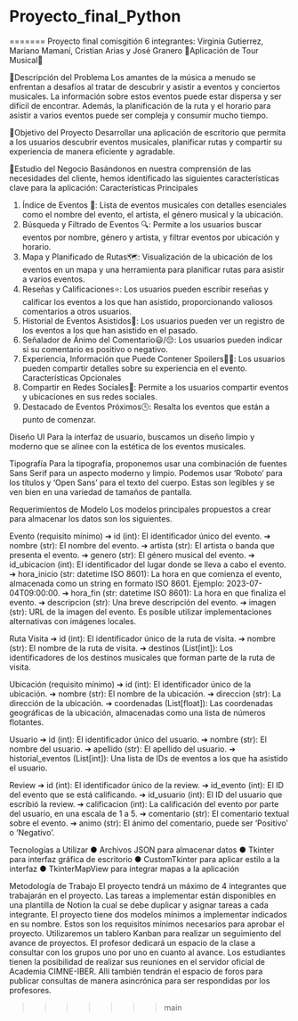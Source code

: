 # Proyecto_final_Python

=======
Proyecto final comisgitión 6 integrantes: Virginia Gutierrez, Mariano Mamaní, Cristian Arias y José Granero
🎵Aplicación de Tour Musical🎵

🚀Descripción del Problema
Los amantes de la música a menudo se enfrentan a desafíos al tratar de descubrir y
asistir a eventos y conciertos musicales. La información sobre estos eventos puede
estar dispersa y ser difícil de encontrar. Además, la planificación de la ruta y el
horario para asistir a varios eventos puede ser compleja y consumir mucho tiempo.

🎯Objetivo del Proyecto
Desarrollar una aplicación de escritorio que permita a los usuarios descubrir eventos
musicales, planificar rutas y compartir su experiencia de manera eficiente y
agradable.

💼Estudio del Negocio
Basándonos en nuestra comprensión de las necesidades del cliente, hemos
identificado las siguientes características clave para la aplicación:
Características Principales
1. Índice de Eventos 📑: Lista de eventos musicales con detalles esenciales
como el nombre del evento, el artista, el género musical y la ubicación.
2. Búsqueda y Filtrado de Eventos 🔍: Permite a los usuarios buscar eventos
por nombre, género y artista, y filtrar eventos por ubicación y horario.
3. Mapa y Planificado de Rutas🗺️: Visualización de la ubicación de los eventos
en un mapa y una herramienta para planificar rutas para asistir a varios
eventos.
4. Reseñas y Calificaciones⭐: Los usuarios pueden escribir reseñas y calificar
los eventos a los que han asistido, proporcionando valiosos comentarios a
otros usuarios.
5. Historial de Eventos Asistidos📖: Los usuarios pueden ver un registro de los
eventos a los que han asistido en el pasado.
6. Señalador de Ánimo del Comentario😃/😔: Los usuarios pueden indicar si su
comentario es positivo o negativo.
7. Experiencia, Información que Puede Contener Spoilers🕵️‍♂️: Los usuarios
pueden compartir detalles sobre su experiencia en el evento.
Características Opcionales
1. Compartir en Redes Sociales🚀: Permite a los usuarios compartir eventos y
ubicaciones en sus redes sociales.
2. Destacado de Eventos Próximos🕒: Resalta los eventos que están a punto de
comenzar.

Diseño UI
Para la interfaz de usuario, buscamos un diseño limpio y moderno que se alinee con
la estética de los eventos musicales.

Tipografía
Para la tipografía, proponemos usar una combinación de fuentes Sans Serif para un
aspecto moderno y limpio. Podemos usar ‘Roboto’ para los títulos y ‘Open Sans’
para el texto del cuerpo. Estas son legibles y se ven bien en una variedad de
tamaños de pantalla.

Requerimientos de Modelo
Los modelos principales propuestos a crear para almacenar los datos son los
siguientes.

Evento (requisito mínimo)
➔ id (int): El identificador único del evento.
➔ nombre (str): El nombre del evento.
➔ artista (str): El artista o banda que presenta el evento.
➔ genero (str): El género musical del evento.
➔ id_ubicacion (int): El identificador del lugar donde se lleva a cabo el evento.
➔ hora_inicio (str: datetime ISO 8601): La hora en que comienza el evento,
almacenada como un string en formato ISO 8601. Ejemplo:
2023-07-04T09:00:00.
➔ hora_fin (str: datetime ISO 8601): La hora en que finaliza el evento.
➔ descripcion (str): Una breve descripción del evento.
➔ imagen (str): URL de la imagen del evento. Es posible utilizar
implementaciones alternativas con imágenes locales.

Ruta Visita
➔ id (int): El identificador único de la ruta de visita.
➔ nombre (str): El nombre de la ruta de visita.
➔ destinos (List[int]): Los identificadores de los destinos musicales que forman
parte de la ruta de visita.

Ubicación (requisito mínimo)
➔ id (int): El identificador único de la ubicación.
➔ nombre (str): El nombre de la ubicación.
➔ direccion (str): La dirección de la ubicación.
➔ coordenadas (List[float]): Las coordenadas geográficas de la ubicación,
almacenadas como una lista de números flotantes.

Usuario
➔ id (int): El identificador único del usuario.
➔ nombre (str): El nombre del usuario.
➔ apellido (str): El apellido del usuario.
➔ historial_eventos (List[int]): Una lista de IDs de eventos a los que ha asistido
el usuario.

Review
➔ id (int): El identificador único de la review.
➔ id_evento (int): El ID del evento que se está calificando.
➔ id_usuario (int): El ID del usuario que escribió la review.
➔ calificacion (int): La calificación del evento por parte del usuario, en una
escala de 1 a 5.
➔ comentario (str): El comentario textual sobre el evento.
➔ animo (str): El ánimo del comentario, puede ser ‘Positivo’ o ‘Negativo’.

Tecnologías a Utilizar
● Archivos JSON para almacenar datos
● Tkinter para interfaz gráfica de escritorio
● CustomTkinter para aplicar estilo a la interfaz
● TkinterMapView para integrar mapas a la aplicación

Metodología de Trabajo
El proyecto tendrá un máximo de 4 integrantes que trabajarán en el proyecto.
Las tareas a implementar están disponibles en una plantilla de Notion la cual se
debe duplicar y asignar tareas a cada integrante.
El proyecto tiene dos modelos mínimos a implementar indicados en su nombre.
Estos son los requisitos mínimos necesarios para aprobar el proyecto.
Utilizaremos un tablero Kanban para realizar un seguimiento del avance de
proyectos. El profesor dedicará un espacio de la clase a consultar con los grupos
uno por uno en cuanto al avance.
Los estudiantes tienen la posibilidad de realizar sus reuniones en el servidor oficial
de Academia CIMNE-IBER. Allí también tendrán el espacio de foros para publicar
consultas de manera asincrónica para ser respondidas por los profesores.

>>>>>>> main
